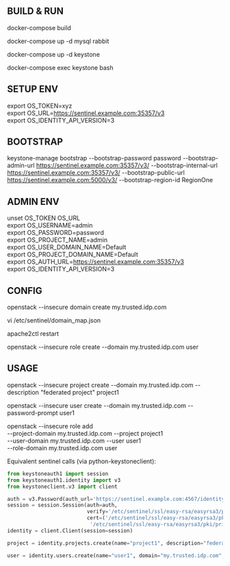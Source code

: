 ## BUILD & RUN 
docker-compose build

docker-compose up -d mysql rabbit

docker-compose up -d keystone

docker-compose exec keystone bash

## SETUP ENV

export OS_TOKEN=xyz  
export OS_URL=https://sentinel.example.com:35357/v3  
export OS_IDENTITY_API_VERSION=3  

## BOOTSTRAP

keystone-manage bootstrap --bootstrap-password password --bootstrap-admin-url https://sentinel.example.com:35357/v3/ --bootstrap-internal-url https://sentinel.example.com:35357/v3/   --bootstrap-public-url https://sentinel.example.com:5000/v3/ --bootstrap-region-id RegionOne

## ADMIN ENV

unset OS_TOKEN OS_URL  
export OS_USERNAME=admin  
export OS_PASSWORD=password  
export OS_PROJECT_NAME=admin  
export OS_USER_DOMAIN_NAME=Default  
export OS_PROJECT_DOMAIN_NAME=Default  
export OS_AUTH_URL=https://sentinel.example.com:35357/v3  
export OS_IDENTITY_API_VERSION=3  

## CONFIG

openstack --insecure domain create my.trusted.idp.com

vi /etc/sentinel/domain_map.json

apache2ctl restart

openstack --insecure role create --domain my.trusted.idp.com user

## USAGE

openstack --insecure project create  --domain my.trusted.idp.com --description "federated project" project1

openstack --insecure user create --domain my.trusted.idp.com --password-prompt user1

openstack --insecure role add \
--project-domain my.trusted.idp.com --project project1 \
--user-domain my.trusted.idp.com --user user1 \
--role-domain my.trusted.idp.com user

Equivalent sentinel calls (via python-keystoneclient):

```python
from keystoneauth1 import session
from keystoneauth1.identity import v3
from keystoneclient.v3 import client

auth = v3.Password(auth_url='https://sentinel.example.com:4567/identity/v3')
session = session.Session(auth=auth,
                          verify='/etc/sentinel/ssl/easy-rsa/easyrsa3/pki/ca.crt',
                          cert=('/etc/sentinel/ssl/easy-rsa/easyrsa3/pki/issued/127.0.0.1.crt',
                           '/etc/sentinel/ssl/easy-rsa/easyrsa3/pki/private/127.0.0.1.key'))
identity = client.Client(session=session)

project = identity.projects.create(name="project1", description="federated project", domain="my.trusted.idp.com", enabled=True)

user = identity.users.create(name="user1", domain="my.trusted.idp.com", password="password", enabled=True)
```
